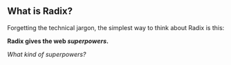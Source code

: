 ## What is Radix?

Forgetting the technical jargon, the simplest way to think about Radix is this:

**Radix gives the web _superpowers_.**

_What kind of superpowers?_
